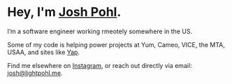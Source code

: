 # Hey, I'm [Josh Pohl](https://www.lightpohl.me).

I’m a software engineer working rmeotely somewhere in the US.

Some of my code is helping power projects at Yum, Cameo, VICE, the MTA, USAA, and sites like [Yap](https://yap.chat/).

Find me elsewhere on [Instagram](https://www.instagram.com/lightpohl/), or reach out directly via email: [josh@lightpohl.me](mailto:josh@lightpohl.me).
